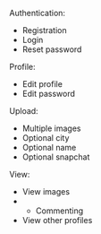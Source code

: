 Authentication:
- Registration
- Login
- Reset password

Profile:
- Edit profile
- Edit password

Upload:
- Multiple images
- Optional city
- Optional name
- Optional snapchat

View:
- View images
- - Commenting
- View other profiles
